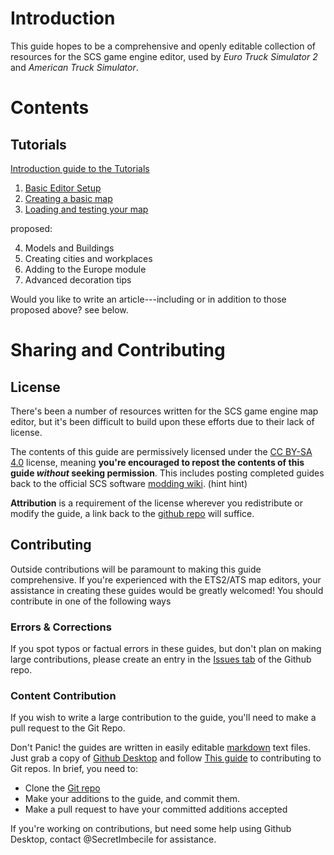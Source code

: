 # Introduction

This guide hopes to be a comprehensive and openly editable collection of resources for the SCS game engine editor, used by _Euro Truck Simulator 2_ and _American Truck Simulator_.

# Contents

## Tutorials

[Introduction guide to the Tutorials](tutorials/0_tutorialguide.md)

1. [Basic Editor Setup](tutorials/1_setup.md)
2. [Creating a basic map](tutorials/2_firstmap.md)
3. [Loading and testing your map](tutorials/3_testing.md)

proposed:

4. Models and Buildings
5. Creating cities and workplaces
6. Adding to the Europe module
7. Advanced decoration tips

Would you like to write an article---including or in addition to those proposed above? see below.

# Sharing and Contributing

## License
There's been a number of resources written for the SCS game engine map editor, but it's been difficult to build upon these efforts due to their lack of license.

The contents of this guide are permissively licensed under the [CC BY-SA 4.0](https://creativecommons.org/licenses/by-sa/4.0/) license, meaning **you're encouraged to repost the contents of this guide _without_ seeking permission**. This includes posting completed guides back to the official SCS software [modding wiki](http://modding.scssoft.com/wiki/Main_Page). (hint hint)

**Attribution** is a requirement of the license wherever you redistribute or modify the guide, a link back to the [github repo](https://github.com/SCSModdingGuide/mappingguide) will suffice.

## Contributing
Outside contributions will be paramount to making this guide comprehensive. If you're experienced with the ETS2/ATS map editors, your assistance in creating these guides would be greatly welcomed! You should contribute in one of the following ways

### Errors & Corrections
If you spot typos or factual errors in these guides, but don't plan on making large contributions, please create an entry in the [Issues tab](https://github.com/SCSModdingGuide/mappingguide/issues) of the Github repo.

### Content Contribution

If you wish to write a large contribution to the guide, you'll need to make a pull request to the Git Repo.

Don't Panic! the guides are written in easily editable [markdown](https://github.com/adam-p/markdown-here/wiki/Markdown-Cheatsheet) text files. Just grab a copy of [Github Desktop](https://desktop.github.com/) and follow [This guide](https://help.github.com/desktop/guides/contributing/) to contributing to Git repos. In brief, you need to:

- Clone the [Git repo](https://github.com/SCSModdingGuide/mappingguide)
- Make your additions to the guide, and commit them.
- Make a pull request to have your committed additions accepted

If you're working on contributions, but need some help using Github Desktop, contact @SecretImbecile for assistance.
